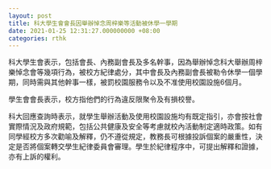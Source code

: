 ```yaml
---
layout: post
title: 科大學生會會長因舉辦悼念周梓樂等活動被休學一學期
date: 2021-01-25 12:31:27.000000000 +08:00
categories: rthk
---
```


科大學生會表示，包括會長、內務副會長及多名幹事，因為舉辦悼念科大舉辦周梓樂悼念會等幾項行為，被校方紀律處分，其中會長及內務副會長被勒令休學一個學期，同時需與其他幹事一樣，被罰校園服務令以及不准使用校園設施6個月。

學生會會長表示，校方指他們的行為違反限聚令及有損校譽。

科大回應查詢時表示，就學生舉辦活動及使用校園設施均有既定指引，亦會按社會實際情況及政府規範，包括公共健康及安全等考慮就校內活動制定適時政策。如有同學經校方多次勸喻及解釋，仍不遵從規定，教務長可根據投訴個案的嚴重性，決定是否將個案轉交學生紀律委員會審理。學生於紀律程序中，可提出解釋和證據，亦有上訴的權利。
